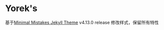 # Yorek's

基于[Minimal Mistakes Jekyll Theme](https://github.com/mmistakes/minimal-mistakes) v4.13.0 release 修改样式，保留所有特性  


